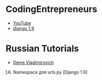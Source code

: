 # CodingEntrepreneurs #

* [YouTube](https://www.youtube.com/user/CodingEntrepreneurs)
* [django 1.9](https://www.youtube.com/playlist?list=PLEsfXFp6DpzQFqfCur9CJ4QnKQTVXUsRy)

Russian Tutorials
=================

* [Denis Vladimirovich](https://www.youtube.com/channel/UCRfHYGL0-Z4vHmNRuw3yiiw)
 
16. Namespace для urls.py [Django 1.9]
